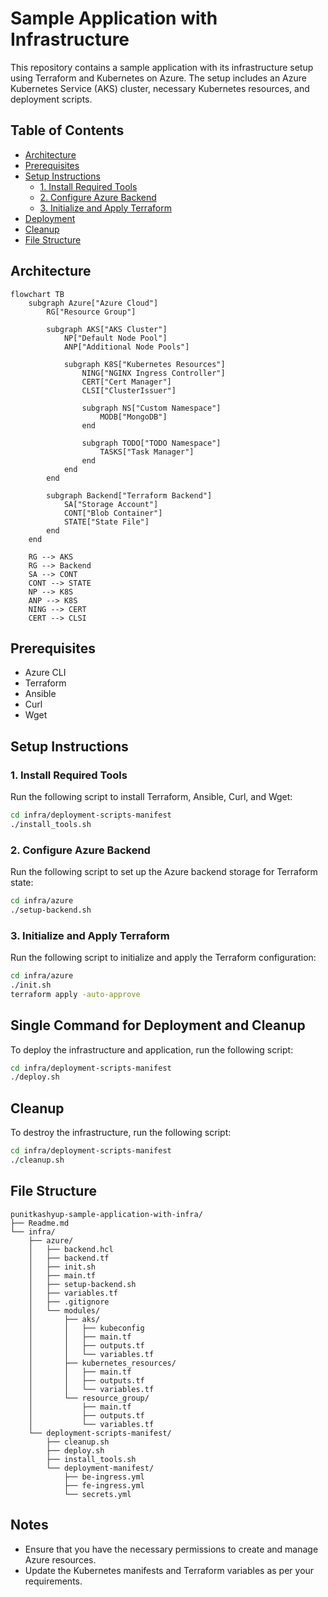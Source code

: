 # Sample Application with Infrastructure

This repository contains a sample application with its infrastructure setup using Terraform and Kubernetes on Azure. The setup includes an Azure Kubernetes Service (AKS) cluster, necessary Kubernetes resources, and deployment scripts.

## Table of Contents
- [Architecture](#architecture)
- [Prerequisites](#prerequisites)
- [Setup Instructions](#setup-instructions)
  - [1. Install Required Tools](#1-install-required-tools)
  - [2. Configure Azure Backend](#2-configure-azure-backend)
  - [3. Initialize and Apply Terraform](#3-initialize-and-apply-terraform)
- [Deployment](#deployment)
- [Cleanup](#cleanup)
- [File Structure](#file-structure)

## Architecture

```mermaid
flowchart TB
    subgraph Azure["Azure Cloud"]
        RG["Resource Group"]
        
        subgraph AKS["AKS Cluster"]
            NP["Default Node Pool"]
            ANP["Additional Node Pools"]
            
            subgraph K8S["Kubernetes Resources"]
                NING["NGINX Ingress Controller"]
                CERT["Cert Manager"]
                CLSI["ClusterIssuer"]
                
                subgraph NS["Custom Namespace"]
                    MODB["MongoDB"]
                end
                
                subgraph TODO["TODO Namespace"]
                    TASKS["Task Manager"]
                end
            end
        end
        
        subgraph Backend["Terraform Backend"]
            SA["Storage Account"]
            CONT["Blob Container"]
            STATE["State File"]
        end
    end
    
    RG --> AKS
    RG --> Backend
    SA --> CONT
    CONT --> STATE
    NP --> K8S
    ANP --> K8S
    NING --> CERT
    CERT --> CLSI
```

## Prerequisites

- Azure CLI
- Terraform
- Ansible
- Curl
- Wget

## Setup Instructions

### 1. Install Required Tools

Run the following script to install Terraform, Ansible, Curl, and Wget:

```bash
cd infra/deployment-scripts-manifest
./install_tools.sh
```

### 2. Configure Azure Backend

Run the following script to set up the Azure backend storage for Terraform state:

```bash
cd infra/azure
./setup-backend.sh
```

### 3. Initialize and Apply Terraform

Run the following script to initialize and apply the Terraform configuration:

```bash
cd infra/azure
./init.sh
terraform apply -auto-approve
```

## Single Command for Deployment and Cleanup

To deploy the infrastructure and application, run the following script:

```bash
cd infra/deployment-scripts-manifest
./deploy.sh
```

## Cleanup

To destroy the infrastructure, run the following script:

```bash
cd infra/deployment-scripts-manifest
./cleanup.sh
```

## File Structure

```
punitkashyup-sample-application-with-infra/
├── Readme.md
└── infra/
    ├── azure/
    │   ├── backend.hcl
    │   ├── backend.tf
    │   ├── init.sh
    │   ├── main.tf
    │   ├── setup-backend.sh
    │   ├── variables.tf
    │   ├── .gitignore
    │   └── modules/
    │       ├── aks/
    │       │   ├── kubeconfig
    │       │   ├── main.tf
    │       │   ├── outputs.tf
    │       │   └── variables.tf
    │       ├── kubernetes_resources/
    │       │   ├── main.tf
    │       │   ├── outputs.tf
    │       │   └── variables.tf
    │       └── resource_group/
    │           ├── main.tf
    │           ├── outputs.tf
    │           └── variables.tf
    └── deployment-scripts-manifest/
        ├── cleanup.sh
        ├── deploy.sh
        ├── install_tools.sh
        └── deployment-manifest/
            ├── be-ingress.yml
            ├── fe-ingress.yml
            └── secrets.yml
```

## Notes

- Ensure that you have the necessary permissions to create and manage Azure resources.
- Update the Kubernetes manifests and Terraform variables as per your requirements.